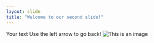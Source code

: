 ```yaml
---
layout: slide
title: "Welcome to our second slide!"
---
```

Your text
Use the left arrow to go back!
![This is an image](https://myoctocat.com/assets/images/base-octocat.svg)

